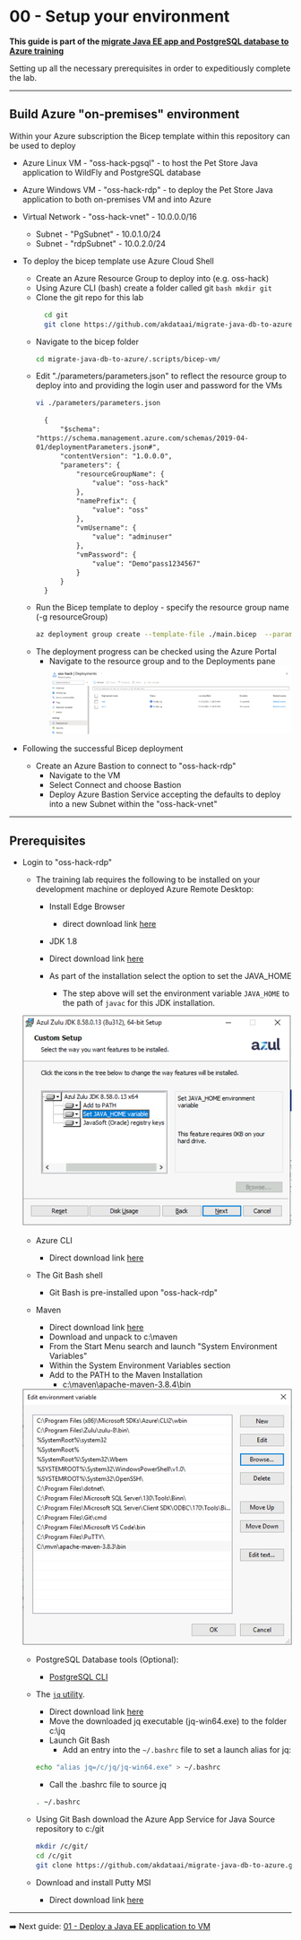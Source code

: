 # 00 - Setup your environment

__This guide is part of the [migrate Java EE app and PostgreSQL database to Azure training](../README.md)__

Setting up all the necessary prerequisites in order to expeditiously complete the lab.

---
## Build Azure "on-premises" environment

Within your Azure subscription the Bicep template within this repository can be used to deploy
* Azure Linux VM - "oss-hack-pgsql" - to host the Pet Store Java application to WildFly and PostgreSQL database
* Azure Windows VM - "oss-hack-rdp" - to deploy the Pet Store Java application to both on-premises VM and into Azure
* Virtual Network - "oss-hack-vnet" - 10.0.0.0/16
  * Subnet - "PgSubnet" - 10.0.1.0/24
  * Subnet - "rdpSubnet" - 10.0.2.0/24

* To deploy the bicep template use Azure Cloud Shell 
    * Create an Azure Resource Group to deploy into (e.g. oss-hack)
    * Using Azure CLI (bash) create a folder called git
          ```bash
          mkdir git
          ```
    * Clone the git repo for this lab
        ```bash
          cd git
          git clone https://github.com/akdataai/migrate-java-db-to-azure.git
        ````
    * Navigate to the bicep folder 
        ```bash
        cd migrate-java-db-to-azure/.scripts/bicep-vm/
        ```
    * Edit "./parameters/parameters.json" to reflect the resource group to deploy into and providing the login user and password for the VMs
        ```bash
        vi ./parameters/parameters.json
        ```
        ```text
          {
              "$schema": "https://schema.management.azure.com/schemas/2019-04-01/deploymentParameters.json#",
              "contentVersion": "1.0.0.0",
              "parameters": {
                  "resourceGroupName": {
                      "value": "oss-hack"
                  },
                  "namePrefix": {
                      "value": "oss"
                  },
                  "vmUsername": {
                      "value": "adminuser"
                  },
                  "vmPassword": {
                      "value": "Demo"pass1234567"
                  }
              }
          }
        ````
    * Run the Bicep template to deploy - specify the resource group name (-g resourceGroup)
        ```bash
        az deployment group create --template-file ./main.bicep  --parameters ./parameters/parameters.json -g "oss-hack"
        ```
    * The deployment progress can be checked using the Azure Portal
      * Navigate to the resource group and to the Deployments pane
        <img src="media/BicepDeployment.png" width=500 align=centre>   
* Following the successful Bicep deployment
    * Create an Azure Bastion to connect to "oss-hack-rdp"
      * Navigate to the VM
      * Select Connect and choose Bastion
      * Deploy Azure Bastion Service accepting the defaults to deploy into a new Subnet within the "oss-hack-vnet"

---
## Prerequisites

* Login to "oss-hack-rdp" 
  * The training lab requires the following to be installed on your development machine or deployed Azure Remote Desktop:
    * Install Edge Browser
      * direct download link [here](https://go.microsoft.com/fwlink/?linkid=2108834&Channel=Stable&language=en)
  
    * JDK 1.8
    *  Direct download link [here](https://cdn.azul.com/zulu/bin/zulu8.58.0.13-ca-jdk8.0.312-win_x64.msi)
      * As part of the installation select the option to set the JAVA_HOME
        * The step above will set the environment variable `JAVA_HOME` to the path of `javac` for this JDK installation.
  
  ![JDK Installation](media/AzulZuluJDKInstallation.png)
  
    * Azure CLI
      * Direct download link [here](https://aka.ms/installazurecliwindows)
   
    * The Git Bash shell
      * Git Bash is pre-installed upon "oss-hack-rdp"
    
    * Maven
      * Direct download link [here](https://dlcdn.apache.org/maven/maven-3/3.8.4/binaries/apache-maven-3.8.4-bin.zip) 
      * Download and unpack to c:\maven
      * From the Start Menu search and launch "System Environment Variables"
      * Within the System Environment Variables section
      * Add to the PATH to the Maven Installation
        * c:\maven\apache-maven-3.8.4\bin
    <img src="media/SystemEnvironmentVariables.png" width=500 align=centre>
    
    * PostgreSQL Database tools (Optional):
      * [PostgreSQL CLI](https://www.postgresql.org/docs/current/app-psql.html)
    
    * The [`jq` utility](https://stedolan.github.io/jq/download/). 
        * Direct download link [here](https://github.com/stedolan/jq/releases/download/jq-1.6/jq-win64.exe)
        * Move the downloaded jq executable (jq-win64.exe) to the folder c:\jq
      * Launch Git Bash
        * Add an entry into the `~/.bashrc` file to set a launch alias for jq: 
       ```bash
      echo "alias jq=/c/jq/jq-win64.exe" > ~/.bashrc
      ```
      * Call the .bashrc file to source jq
      ```bash
      . ~/.bashrc
      ```
      
    * Using Git Bash download the Azure App Service for Java Source repository to c:/git
      ```bash
      mkdir /c/git/
      cd /c/git
      git clone https://github.com/akdataai/migrate-java-db-to-azure.git
      ````
    
    * Download and install Putty MSI
      * Direct download link [here](https://the.earth.li/~sgtatham/putty/latest/w64/putty-64bit-0.76-installer.msi)

---

➡️ Next guide: [01 - Deploy a Java EE application to VM](../step-01-deploy-java-ee-app-to-VM/README.md)
